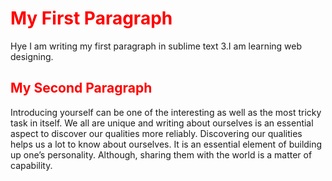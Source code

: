 <!DOCTYPE html>
<html lang="en">
<head>
	<title>Sample Test</title>
	</head>
	<body>
		<h1 style="color:red;">My First Paragraph</h1>
		<p>Hye I am writing my first paragraph in sublime text 3.I am learning web designing.</p>
		<h2 style="color:red;">My Second Paragraph</h2>
		<p>Introducing yourself can be one of the interesting as well as the most tricky task in itself. We all are unique and writing about ourselves is an essential aspect to discover our qualities more reliably. Discovering our qualities helps us a lot to know about ourselves. It is an essential element of building up one’s personality. Although, sharing them with the world is a matter of capability.</p>
	</body>
	</html>

